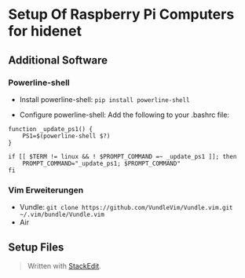 # Setup Of Raspberry Pi Computers for hidenet

## Additional Software

### Powerline-shell

* Install powerline-shell:
`pip install powerline-shell`

* Configure powerline-shell:
Add the following to your .bashrc file:  
```
function _update_ps1() {
    PS1=$(powerline-shell $?)
}

if [[ $TERM != linux && ! $PROMPT_COMMAND =~ _update_ps1 ]]; then
    PROMPT_COMMAND="_update_ps1; $PROMPT_COMMAND"
fi
```
### Vim Erweiterungen

* Vundle:
`git clone https://github.com/VundleVim/Vundle.vim.git ~/.vim/bundle/Vundle.vim`
* Air


## Setup Files



> Written with [StackEdit](https://stackedit.io/).
<!--stackedit_data:
eyJoaXN0b3J5IjpbLTE5NzQzMjI3NzMsLTM3NzMxNzM5NywtMT
Q2ODEzMDI0Ml19
-->